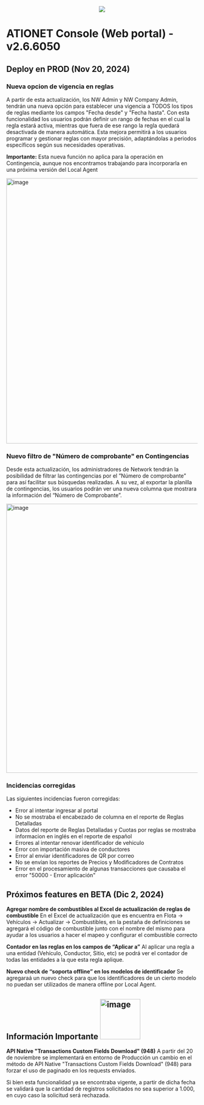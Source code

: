 

<p align="center">
  <img src="https://github.com/Ationet/ationetdocs/raw/master/Content/Images/ATIOnetLogo_250x70.png" />
</p>

# ATIONET Console (Web portal) - v2.6.6050

## Deploy en PROD (Nov 20, 2024)

### Nueva opcion de vigencia en reglas
A partir de esta actualización, los NW Admin y NW Company Admin, tendrán una nueva opción para establecer una vigencia a TODOS los tipos de reglas mediante los campos "Fecha desde" y "Fecha hasta". Con esta funcionalidad los usuarios podrán definir un rango de fechas en el cual la regla estará activa, mientras que fuera de ese rango la regla quedará desactivada de manera automática.
Esta mejora permitirá a los usuarios programar y gestionar reglas con mayor precisión, adaptándolas a periodos específicos según sus necesidades operativas.

**Importante:** Esta nueva función no aplica para la operación en Contingencia, aunque nos encontramos trabajando 
para incorporarla en una próxima versión del Local Agent

<img width="697" alt="image" src="https://github.com/user-attachments/assets/bdf16ae0-126a-4fe7-9fe4-d7e995ae6ef4">



### Nuevo filtro de "Número de comprobante" en Contingencias
Desde esta actualización, los administradores de Network tendrán la posibilidad de filtrar las contingencias por el ”Número de comprobante” para así facilitar sus búsquedas realizadas.
A su vez, al exportar la planilla de contingencias, los usuarios podrán ver una nueva columna que mostrara la información del “Número de Comprobante”.

<img width="707" alt="image" src="https://github.com/user-attachments/assets/679e05c3-b643-4005-bc3b-b8c975df188a">


### Incidencias corregidas
Las siguientes incidencias fueron corregidas:
  - Error al intentar ingresar al portal
  - No se mostraba el encabezado de columna en el reporte de Reglas Detalladas
  - Datos del reporte de Reglas Detalladas y Cuotas por reglas se mostraba informacion en inglés en el reporte de español
  - Errores al intentar renovar identificador de vehiculo
  - Error con importación masiva de conductores
  - Error al enviar identificadores de QR por correo
  - No se envían los reportes de Precios y Modificadores de Contratos
  - Error en el procesamiento de algunas transacciones que causaba el error "50000 - Error aplicación"



## Próximos features en BETA (Dic 2, 2024)

**Agregar nombre de combustibles al Excel de actualización de reglas de combustible**
En el Excel de actualización que es encuentra en Flota -> Vehículos -> Actualizar -> Combustibles, en la pestaña de definiciones se agregará el código de combustible junto con el nombre del mismo para ayudar a los usuarios a hacer el mapeo y configurar el combustible correcto


**Contador en las reglas en los campos de “Aplicar a”**
Al aplicar una regla a una entidad (Vehículo, Conductor, Sitio, etc) se podrá ver el contador de todas las entidades a la que esta regla aplique.


**Nuevo check de “soporta offline” en los modelos de identificador**
Se agregaraá un nuevo check para que los identificadores de un cierto modelo no puedan ser utilizados de manera offline por Local Agent.



## **Información Importante** <img width="106" alt="image" src="https://github.com/user-attachments/assets/329a93df-743f-4124-8ccd-6059e0c53fa6"> 

**API Native "Transactions Custom Fields Download" (948)**
A partir del 20 de noviembre se implementará en entorno de Producción un cambio en el método de API Native "Transactions Custom Fields Download" (948) para forzar el uso de paginado en los requests enviados.

Si bien esta funcionalidad ya se encontraba vigente, a partir de dicha fecha se validará que la cantidad de registros solicitados no sea superior a 1.000, en cuyo caso la solicitud será rechazada.

